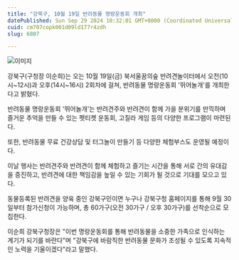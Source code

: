 ```yaml
---
title: "강북구, 10월 19일 반려동물 명랑운동회 개최"
datePublished: Sun Sep 29 2024 10:32:01 GMT+0000 (Coordinated Universal Time)
cuid: cm707copk001d09ld177r4zdh
slug: 6807

---
```



![이미지](https://cdn.hashnode.com/res/hashnode/image/upload/v1739261434282/4affed0b-9bbb-4584-8dca-a279d706e900.jpeg)

강북구(구청장 이순희)는 오는 10월 19일(금) 북서울꿈의숲 반려견놀이터에서 오전(10시~12시)과 오후(14시~16시) 2회차에 걸쳐, 반려동물 명랑운동회 '뛰어놀개'를 개최한다고 밝혔다.

반려동물 명랑운동회 '뛰어놀개'는 반려견주와 반려견이 함께 가을 분위기를 만끽하며 즐거운 추억을 만들 수 있는 펫티켓 운동회, 고질라 게임 등의 다양한 프로그램이 마련된다.

또한, 반려동물 무료 건강상담 및 터그놀이 만들기 등 다양한 체험부스도 운영될 예정이다.

이날 행사는 반려견주와 반려견이 함께 체험하고 즐기는 시간을 통해 서로 간의 유대감을 증진하고, 반려견에 대한 책임감을 높일 수 있는 기회가 될 것으로 기대를 모으고 있다.

동물등록된 반려견을 양육 중인 강북구민이면 누구나 강북구청 홈페이지를 통해 9월 30일부터 참가신청이 가능하며, 총 60가구(오전 30가구 / 오후 30가구)를 선착순으로 모집한다.

이순희 강북구청장은 "이번 명랑운동회를 통해 반려동물을 소중한 가족으로 인식하는 계기가 되기를 바란다"며 "강북구에 바람직한 반려동물 문화가 조성될 수 있도록 지속적인 노력을 기울이겠다"라고 말했다.